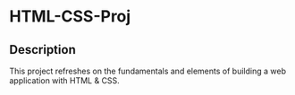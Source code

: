 # HTML-CSS-Proj

## Description
<p>This project refreshes on the fundamentals and elements of building a web application with HTML & CSS.</p>
